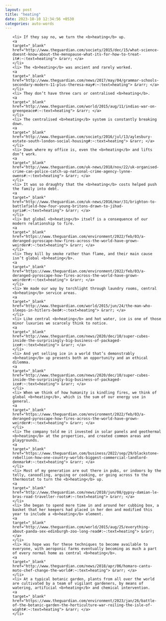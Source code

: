 ```yaml
---
layout: post
title: "heating"
date: 2023-10-10 12:34:56 +0530
categories: auto-words
---
```

<ol>

    <li> If they say no, we turn the <b>heating</b> up.
    <a 
    target="_blank" 
    href="http://www.theguardian.com/society/2015/dec/15/what-science-doesnt-know-about-the-menopause-what-its-for-how-to-treat-it#:~:text=heating"> &rarr; </a>
    </li>
    <li> The <b>heating</b> was ancient and rarely worked.
    <a 
    target="_blank" 
    href="http://www.theguardian.com/news/2017/may/04/grammar-schools-secondary-modern-11-plus-theresa-may#:~:text=heating"> &rarr; </a>
    </li>
    <li> They don’t have three cars or centralised <b>heating</b>.
    <a 
    target="_blank" 
    href="http://www.theguardian.com/world/2015/aug/11/indias-war-on-greenpeace#:~:text=heating"> &rarr; </a>
    </li>
    <li> The centralised <b>heating</b> system is constantly breaking down.
    <a 
    target="_blank" 
    href="http://www.theguardian.com/society/2016/jul/13/aylesbury-estate-south-london-social-housing#:~:text=heating"> &rarr; </a>
    </li>
    <li> Down where my office is, even the <b>heating</b> and lifts don’t work.
    <a 
    target="_blank" 
    href="http://www.theguardian.com/uk-news/2018/nov/22/uk-organised-crime-can-police-catch-up-national-crime-agency-lynne-owens#:~:text=heating"> &rarr; </a>
    </li>
    <li> It was so draughty that the <b>heating</b> costs helped push the family into debt.
    <a 
    target="_blank" 
    href="http://www.theguardian.com/uk-news/2016/mar/31/brighton-to-battlefield-how-four-young-britons-drawn-to-jihad-syria#:~:text=heating"> &rarr; </a>
    </li>
    <li> But global <b>heating</b> itself is a consequence of our modern relationship to fire.
    <a 
    target="_blank" 
    href="https://www.theguardian.com/environment/2022/feb/03/a-deranged-pyroscape-how-fires-across-the-world-have-grown-weirder#:~:text=heating"> &rarr; </a>
    </li>
    <li> They kill by smoke rather than flame, and their main cause isn’t global <b>heating</b>.
    <a 
    target="_blank" 
    href="https://www.theguardian.com/environment/2022/feb/03/a-deranged-pyroscape-how-fires-across-the-world-have-grown-weirder#:~:text=heating"> &rarr; </a>
    </li>
    <li> We made our way by torchlight through laundry rooms, central <b>heating</b> service areas.
    <a 
    target="_blank" 
    href="http://www.theguardian.com/world/2015/jun/24/the-man-who-sleeps-in-hitlers-bed#:~:text=heating"> &rarr; </a>
    </li>
    <li> Like central <b>heating</b> and hot water, ice is one of those minor luxuries we scarcely think to notice.
    <a 
    target="_blank" 
    href="http://www.theguardian.com/news/2020/dec/10/super-cubes-inside-the-surprisingly-big-business-of-packaged-ice#:~:text=heating"> &rarr; </a>
    </li>
    <li> And yet selling ice in a world that’s demonstrably <b>heating</b> up presents both an opportunity and an ethical dilemma.
    <a 
    target="_blank" 
    href="http://www.theguardian.com/news/2020/dec/10/super-cubes-inside-the-surprisingly-big-business-of-packaged-ice#:~:text=heating"> &rarr; </a>
    </li>
    <li> When we think of how humanity is kindling fires, we think of global <b>heating</b>, which is the sum of our energy use in general.
    <a 
    target="_blank" 
    href="https://www.theguardian.com/environment/2022/feb/03/a-deranged-pyroscape-how-fires-across-the-world-have-grown-weirder#:~:text=heating"> &rarr; </a>
    </li>
    <li> The company told me it invested in solar panels and geothermal <b>heating</b> at the properties, and created common areas and playgrounds.
    <a 
    target="_blank" 
    href="https://www.theguardian.com/business/2022/sep/29/blackstone-rebellion-how-one-country-worlds-biggest-commercial-landlord-denmark#:~:text=heating"> &rarr; </a>
    </li>
    <li> Most of my generation are out there in pubs, or indoors by the telly, canoodling, arguing or cooking, or going across to the thermostat to turn the <b>heating</b> up.
    <a 
    target="_blank" 
    href="http://www.theguardian.com/news/2018/jun/08/gypsy-damian-le-bras-road-traveller-roots#:~:text=heating"> &rarr; </a>
    </li>
    <li> She began to spend more time in and around her cubbing box, a basket that her keepers had placed in her den and modified this year to include a <b>heating</b> element.
    <a 
    target="_blank" 
    href="http://www.theguardian.com/world/2015/aug/25/everything-about-panda-sex-edinburgh-zoo-long-read#:~:text=heating"> &rarr; </a>
    </li>
    <li> His hope was for these techniques to become available to everyone, with aeroponic farms eventually becoming as much a part of every normal home as central <b>heating</b>.
    <a 
    target="_blank" 
    href="http://www.theguardian.com/news/2018/apr/06/homaro-cantu-moto-chef-change-the-world#:~:text=heating"> &rarr; </a>
    </li>
    <li> At a typical botanic garden, plants from all over the world are cultivated by a team of vigilant gardeners, by means of watering, artificial <b>heating</b> and chemical intervention.
    <a 
    target="_blank" 
    href="https://www.theguardian.com/environment/2023/jan/26/battle-of-the-botanic-garden-the-horticulture-war-roiling-the-isle-of-wight#:~:text=heating"> &rarr; </a>
    </li>